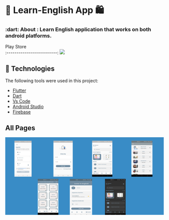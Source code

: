 <h1 align="left">🛒 Learn-English App 🛍 </h1>



<h3 align="left">
   :dart: About : 
  Learn English application that works on both android platforms. 
</h3>

  Play Store        
:-------------------------:
[<img src="https://upload.wikimedia.org/wikipedia/commons/thumb/7/78/Google_Play_Store_badge_EN.svg/512px-Google_Play_Store_badge_EN.svg.png" width="350" >](https://play.google.com/store/apps/details?id=com.dumanaskask.cometoenglish)
  



## :rocket: Technologies ##

The following tools were used in this project:


- [Flutter](https://flutter.dev/)
- [Dart](https://dart.dev/)
- [Vs Code](https://code.visualstudio.com/)
- [Android Studio](https://developer.android.com/studio?gclid=Cj0KCQiAyJOBBhDCARIsAJG2h5eL8TqlTcYWCGcBIPw1fvDCI8-HFaYlvzdfH8GUd_-j9kX9SbFTTJkaAo3MEALw_wcB&gclsrc=aw.ds)
- [Firebase](https://firebase.google.com)

## All Pages
<img src="/image.png">





